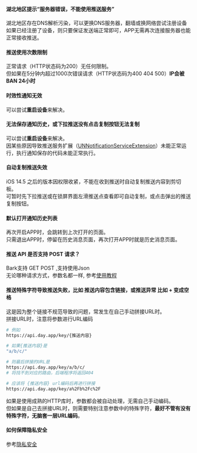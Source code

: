 #### 湖北地区提示“服务器错误，不能使用推送服务” <!-- {docsify-ignore-all} -->
湖北地区存在DNS解析污染，可以更换DNS服务器，翻墙或换网络尝试注册设备<br>
如果已经注册了设备，则只要保证发送端正常即可，APP无需再次连接服务器也能正常接收推送。

#### 推送使用次数限制
正常请求（HTTP状态码为200）无任何限制。<br>
但如果在5分钟内超过1000次错误请求（HTTP状态码为400 404 500）<b>IP会被 BAN 24小时</b> 

#### 时效性通知无效 
可以尝试<b>重启设备</b>来解决。

#### 无法保存通知历史，或下拉推送没有点击复制按钮无法复制
可以尝试<b>重启设备</b>来解决。<br />
因某些原因导致推送服务扩展（[UNNotificationServiceExtension](https://developer.apple.com/documentation/usernotifications/unnotificationserviceextension)）未能正常运行，执行通知保存的代码未能正常执行。

#### 自动复制推送失效
iOS 14.5 之后的版本因权限收紧，不能在收到推送时自动复制推送内容到剪切板。<br/>
可暂时先下拉推送或在锁屏界面左滑推送点查看即可自动复制，或点击弹出的推送复制按钮。

#### 默认打开通知历史列表
再次开启APP时，会跳转到上次打开的页面。<br />
只需退出APP时，停留在历史消息页面，再次打开APP时就是历史消息页面。

#### 推送 API 是否支持 POST 请求？
Bark支持 GET POST ,支持使用Json<br>
无论哪种请求方式，参数名都一样, 参考[使用教程](/tutorial#请求方式)

#### 推送特殊字符导致推送失败，比如 推送内容包含链接，或推送异常 比如 + 变成空格
这是因为整个链接不规范导致的问题，常发生在自己手动拼接URL时。<br>
拼接URL时，注意将参数进行URL编码 

```sh
# 例如
https://api.day.app/key/{推送内容}

# 如果{推送内容}是
"a/b/c/"

# 则最后拼接的URL是
https://api.day.app/key/a/b/c/
# 将找不到对应的路由，后端程序将返回404

# 应该将 {推送内容} url编码后再进行拼接
https://api.day.app/key/a%2Fb%2Fc%2F
```
如果是使用成熟的HTTP库时，参数都会被自动处理，无需自己手动编码。<br>
但如果是自己去拼接URL时，则需要特别注意参数中的特殊字符，**最好不管有没有特殊字符，无脑套一层URL编码**。

#### 如何保障隐私安全
参考[隐私安全](/privacy)
